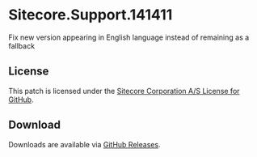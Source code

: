 # Sitecore.Support.141411
Fix new version appearing in English language instead of remaining as a fallback

## License  
This patch is licensed under the [Sitecore Corporation A/S License for GitHub](https://github.com/sitecoresupport/Sitecore.Support.141411/blob/master/LICENSE).  

## Download  
Downloads are available via [GitHub Releases](https://github.com/sitecoresupport/Sitecore.Support.141411/releases).  
